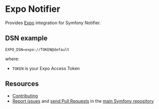 Expo Notifier
=================

Provides [Expo](https://docs.expo.dev/versions/latest/sdk/notifications/) integration for Symfony Notifier.

DSN example
-----------

```
EXPO_DSN=expo://TOKEN@default
```

where:
 - `TOKEN` is your Expo Access Token

Resources
---------

 * [Contributing](https://symfony.com/doc/current/contributing/index.html)
 * [Report issues](https://github.com/symfony/symfony/issues) and
   [send Pull Requests](https://github.com/symfony/symfony/pulls)
   in the [main Symfony repository](https://github.com/symfony/symfony)
